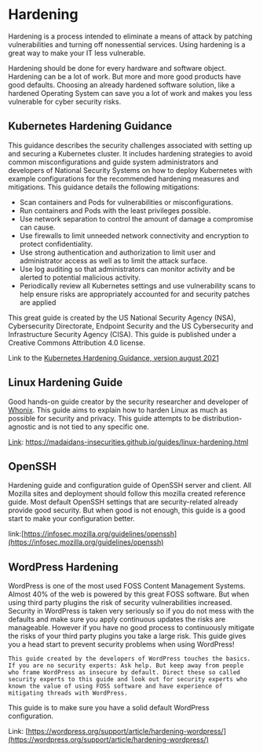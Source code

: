 # Hardening

Hardening is a process intended to eliminate a means of attack by patching vulnerabilities and turning off nonessential services.
Using hardening is a great way to make your IT less vulnerable. 

Hardening should be done for every hardware and software object. Hardening can be a lot of work. But more and more good products have good defaults. 
Choosing an already hardened software solution, like a hardened Operating System can save you a lot of work and makes you less vulnerable for cyber security risks.


## Kubernetes Hardening Guidance


This guidance describes the security challenges associated with setting up and securing
a Kubernetes cluster. It includes hardening strategies to avoid common
misconfigurations and guide system administrators and developers of National Security
Systems on how to deploy Kubernetes with example configurations for the
recommended hardening measures and mitigations. This guidance details the following
mitigations:
- Scan containers and Pods for vulnerabilities or misconfigurations.
- Run containers and Pods with the least privileges possible.
- Use network separation to control the amount of damage a compromise can cause.
- Use firewalls to limit unneeded network connectivity and encryption to protect confidentiality.
- Use strong authentication and authorization to limit user and administrator
access as well as to limit the attack surface.
- Use log auditing so that administrators can monitor activity and be alerted to potential malicious activity.
- Periodically review all Kubernetes settings and use vulnerability scans to help ensure risks are appropriately accounted for and security patches are applied

This great guide is created by the US National Security Agency (NSA), Cybersecurity Directorate, Endpoint Security and the US Cybersecurity and Infrastructure Security Agency (CISA). This guide is published under a Creative Commons Attribution 4.0 license.


Link to the [Kubernetes Hardening Guidance, version august 2021](https://media.defense.gov/2021/Aug/03/2002820425/-1/-1/1/CTR_KUBERNETES%20HARDENING%20GUIDANCE.PDF)

## Linux Hardening Guide

Good hands-on guide creator by the security researcher and developer of [Whonix](https://www.whonix.org/). This guide aims to explain how to harden Linux as much as possible for security and privacy. This guide attempts to be distribution-agnostic and is not tied to any specific one.

[Link](https://madaidans-insecurities.github.io/guides/linux-hardening.html): https://madaidans-insecurities.github.io/guides/linux-hardening.html

## OpenSSH

Hardening guide and configuration guide of OpenSSH server and client. All Mozilla sites and deployment should follow this mozilla created reference guide.
Most default OpenSSH settings that are security-related already provide good security. But when good is not enough, this guide is a good start to make your configuration better.

link:[https://infosec.mozilla.org/guidelines/openssh](https://infosec.mozilla.org/guidelines/openssh)

## WordPress Hardening

WordPress is one of the most used FOSS Content Management Systems. Almost 40% of the web is powered by this great FOSS software. But when using third party plugins the risk of security vulnerabilities increased. Security in WordPress is taken very seriously so if you do not mess with the defaults and make sure you apply continuous updates the risks are manageable. However if you have no good process to continuously mitigate the risks of your third party plugins you take a large risk. This guide gives you a head start to prevent security problems when using WordPress!

```{note}
This guide created by the developers of WordPress touches the basics. If you are no security experts: Ask help. But keep away from people who frame WordPress as insecure by default. Direct these so called security experts to this guide and look out for security experts who known the value of using FOSS software and have experience of mitigating threads with WordPress. 
 ```

This guide is to make sure you have a solid default WordPress configuration. 


Link: [https://wordpress.org/support/article/hardening-wordpress/](https://wordpress.org/support/article/hardening-wordpress/)